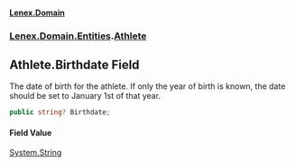 #### [Lenex.Domain](index.md 'index')
### [Lenex.Domain.Entities](Lenex.Domain.Entities.md 'Lenex.Domain.Entities').[Athlete](Lenex.Domain.Entities.Athlete.md 'Lenex.Domain.Entities.Athlete')

## Athlete.Birthdate Field

The date of birth for the athlete. If only the year of birth is known, the date should be set to January 1st of that year.

```csharp
public string? Birthdate;
```

#### Field Value
[System.String](https://docs.microsoft.com/en-us/dotnet/api/System.String 'System.String')